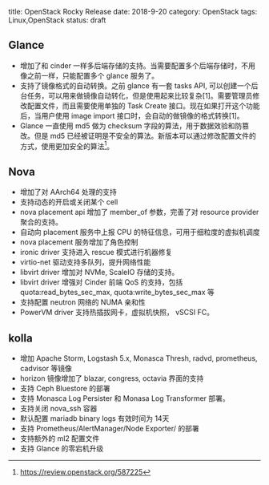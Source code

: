 title: OpenStack Rocky Release
date: 2018-9-20
category: OpenStack
tags: Linux,OpenStack
status: draft


## Glance

* 增加了和 cinder 一样多后端存储的支持。当需要配置多个后端存储时，不用像之前一样，只能配置多个 glance 服务了。
* 支持了镜像格式的自动转换。之前 glance 有一套 tasks API, 可以创建一个后台任务，可以用来做镜像自动转化，但是使用起来比较复杂[1]。需要管理员修改配置文件，而且需要使用单独的 Task Create 接口。现在如果打开这个功能后，当用户使用 image import 接口时，会自动的做镜像的格式转换[1]。
* Glance 一直使用 md5 做为 checksum 字段的算法，用于数据效验和防篡改。但是 md5 已经被证明是不安全的算法。新版本可以通过修改配置文件的方式，使用更加安全的算法[^3]。

## Nova

* 增加了对 AArch64 处理的支持
* 支持动态的开启或关闭某个 cell
* nova placement api 增加了 member\_of 参数，完善了对 resource provider 聚合的支持。
* 自动向 placement 服务中上报 CPU 的特征信息，可用于细粒度的虚拟机调度
* nova placement 服务增加了角色控制
* ironic driver 支持进入 rescue 模式进行机器修复
* virtio-net 驱动支持多队列，提升网络性能
* libvirt driver 增加对 NVMe, ScaleIO 存储的支持。
* libvirt driver 增强对 Cinder 前端 QoS 的支持，包括 quota:read\_bytes\_sec\_max, quota:write\_bytes\_sec\_max 等
* 支持配置 neutron 网络的 NUMA 亲和性
* PowerVM driver 支持热插拔网卡，虚拟机快照， vSCSI FC。

## kolla

* 增加 Apache Storm, Logstash 5.x, Monasca Thresh, radvd, prometheus, cadvisor 等镜像
* horizon 镜像增加了 blazar, congress, octavia 界面的支持
* 支持 Ceph Bluestore 的部署
* 支持 Monasca Log Persister 和 Monasa Log Transformer 部署。
* 支持关闭 nova\_ssh 容器
* 默认配置 mariadb binary logs 有效时间为 14天
* 支持 Prometheus/AlertManager/Node Exporter/ 的部署
* 支持额外的 ml2 配置文件
* 支持 Glance 的零宕机升级



[^1]: https://www.sebastien-han.fr/blog/2015/05/11/openstack-glance-a-first-glimpse-at-image-conversion/
[^2]: https://review.openstack.org/572515
[^3]: https://review.openstack.org/587225
[^4]: https://docs.openstack.org/releasenotes/nova/rocky.html
[^5]: https://docs.openstack.org/releasenotes/kolla/rocky.html
[^6]: https://docs.openstack.org/releasenotes/kolla-ansible/rocky.html
